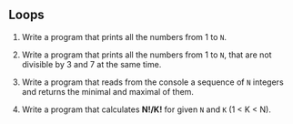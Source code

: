 ## Loops

1. Write a program that prints all the numbers from 1 to `N`.

2. Write a program that prints all the numbers from 1 to `N`, that are not divisible by 3 and 7 at the same time.

3. Write a program that reads from the console a sequence of `N` integers and returns the minimal and maximal of them.

4. Write a program that calculates **N!/K!** for given `N` and `K` (1 < K < N).
